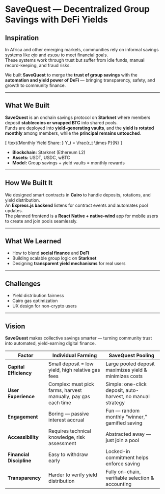 # SaveQuest — Decentralized Group Savings with DeFi Yields

## Inspiration  
In Africa and other emerging markets, communities rely on informal savings systems like *ajo* and *esusu* to meet financial goals.  
These systems work through trust but suffer from idle funds, manual record-keeping, and fraud risks.  

We built **SaveQuest** to merge the **trust of group savings** with the **automation and yield power of DeFi** — bringing transparency, safety, and growth to community finance.

---

## What We Built  
**SaveQuest** is an onchain savings protocol on **Starknet** where members deposit **stablecoins or wrapped BTC** into shared pools.  
Funds are deployed into **yield-generating vaults**, and the **yield is rotated monthly** among members, while the **principal remains untouched**.  

\[
\text{Monthly Yield Share: } Y_t = \frac{r_t \times P}{N}
\]

- **Blockchain:** Starknet (Ethereum L2)  
- **Assets:** USDT, USDC, wBTC  
- **Model:** Group savings + yield vaults = monthly rewards  

---

## How We Built It  
We designed smart contracts in **Cairo** to handle deposits, rotations, and yield distribution.  
An **Express.js backend** listens for contract events and automates pool updates.  
The planned frontend is a **React Native + native-wind** app for mobile users to create and join pools seamlessly.

---

## What We Learned  
- How to blend **social finance** and **DeFi**  
- Building scalable group logic on **Starknet**  
- Designing **transparent yield mechanisms** for real users  

---

## Challenges  
- Yield distribution fairness  
- Cairo gas optimization  
- UX design for non-crypto users  

---

## Vision  
**SaveQuest** makes collective savings smarter — turning community trust into automated, yield-earning digital finance.



| **Factor**               | **Individual Farming**                                        | **SaveQuest Pooling**                                       |
| ------------------------ | ------------------------------------------------------------- | ----------------------------------------------------------- |
| **Capital Efficiency**   | Small deposit = low yield, high relative gas fees             | Large pooled deposit maximizes yield & minimizes costs      |
| **User Experience**      | Complex: must pick farms, harvest manually, pay gas each time | Simple: one-click deposit, auto-harvest, no manual strategy |
| **Engagement**           | Boring — passive interest accrual                             | Fun — random monthly “winner,” gamified saving              |
| **Accessibility**        | Requires technical knowledge, risk assessment                 | Abstracted away — just join a pool                          |
| **Financial Discipline** | Easy to withdraw early                                        | Locked-in commitment helps enforce saving                   |
| **Transparency**         | Harder to verify yield distribution                           | Fully on-chain, verifiable selection & accounting           |
